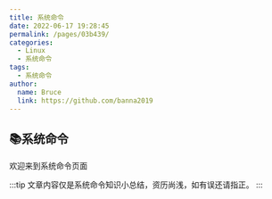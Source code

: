 ```yaml
---
title: 系统命令
date: 2022-06-17 19:28:45
permalink: /pages/03b439/
categories:
  - Linux
  - 系统命令
tags:
  - 系统命令
author: 
  name: Bruce
  link: https://github.com/banna2019
---
```


## 📚系统命令
欢迎来到系统命令页面

:::tip
文章内容仅是系统命令知识小总结，资历尚浅，如有误还请指正。
:::